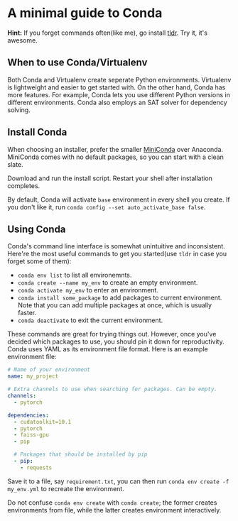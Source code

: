 # A minimal guide to Conda

**Hint:** If you forget commands often(like me), go install [tldr](https://github.com/tldr-pages/tldr). Try it, it's awesome.

## When to use Conda/Virtualenv

Both Conda and Virtualenv create seperate Python environments. Virtualenv is lightweight and easier to get started with. On the other hand, Conda has more features. For example, Conda lets you use different Python versions in different environments. Conda also employs an SAT solver for dependency solving.

## Install Conda

When choosing an installer, prefer the smaller [MiniConda][1] over Anaconda. MiniConda comes with no default packages, so you can start with a clean slate.

Download and run the install script. Restart your shell after installation completes.

By default, Conda will activate `base` environment in every shell you create. If you don't like it, run `conda config --set auto_activate_base false`.


## Using Conda

Conda's command line interface is somewhat unintuitive and inconsistent. Here're the most useful commands to get you started(use `tldr` in case you forget some of them):

* `conda env list` to list all environemnts.
* `conda create --name my_env` to create an empty environment.
* `conda activate my_env` to enter an environment.
* `conda install some_package` to add packages to current environment. Note that you can add multiple packages at once, which is usually faster.
* `conda deactivate` to exit the current environment.

These commands are great for trying things out. However, once you've decided which packages to use, you should pin it down for reproductivity. Conda uses YAML as its environment file format. Here is an example environment file:

```yaml
# Name of your environment
name: my_project

# Extra channels to use when searching for packages. Can be empty.
channels:
  - pytorch

dependencies:
  - cudatoolkit=10.1
  - pytorch
  - faiss-gpu
  - pip

  # Packages that should be installed by pip
  - pip:
    - requests
```

Save it to a file, say `requirement.txt`, you can then run `conda env create -f my_env.yml` to recreate the environment.

Do not confuse `conda env create` with `conda create`; the former creates environments from file, while the latter creates environment interactively.

[1]: https://docs.conda.io/en/latest/miniconda.html
